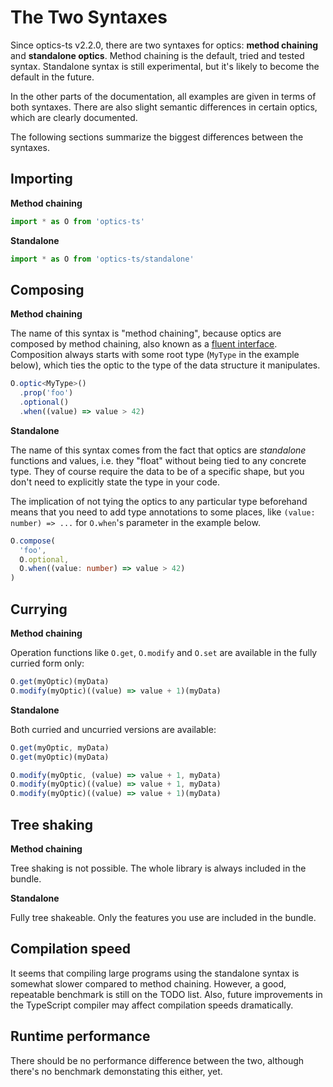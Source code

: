# The Two Syntaxes

Since optics-ts v2.2.0, there are two syntaxes for optics: **method chaining**
and **standalone optics**. Method chaining is the default, tried and tested
syntax. Standalone syntax is still experimental, but it's likely to become the
default in the future.

In the other parts of the documentation, all examples are given in terms of both
syntaxes. There are also slight semantic differences in certain optics, which
are clearly documented.

The following sections summarize the biggest differences between the syntaxes.

## Importing

**Method chaining**

```typescript
import * as O from 'optics-ts'
```

**Standalone**

```typescript
import * as O from 'optics-ts/standalone'
```

## Composing

**Method chaining**

The name of this syntax is "method chaining", because optics are composed by
method chaining, also known as a
[fluent interface](https://en.wikipedia.org/wiki/Fluent_interface). Composition
always starts with some root type (`MyType` in the example below), which ties
the optic to the type of the data structure it manipulates.

```typescript
O.optic<MyType>()
  .prop('foo')
  .optional()
  .when((value) => value > 42)
```

**Standalone**

The name of this syntax comes from the fact that optics are _standalone_
functions and values, i.e. they "float" without being tied to any concrete type.
They of course require the data to be of a specific shape, but you don't need to
explicitly state the type in your code.

The implication of not tying the optics to any particular type beforehand means
that you need to add type annotations to some places, like
`(value: number) => ...` for `O.when`'s parameter in the example below.

```typescript
O.compose(
  'foo',
  O.optional,
  O.when((value: number) => value > 42)
)
```

## Currying

**Method chaining**

Operation functions like `O.get`, `O.modify` and `O.set` are available in the
fully curried form only:

```typescript
O.get(myOptic)(myData)
O.modify(myOptic)((value) => value + 1)(myData)
```

**Standalone**

Both curried and uncurried versions are available:

```typescript
O.get(myOptic, myData)
O.get(myOptic)(myData)

O.modify(myOptic, (value) => value + 1, myData)
O.modify(myOptic)((value) => value + 1, myData)
O.modify(myOptic)((value) => value + 1)(myData)
```

## Tree shaking

**Method chaining**

Tree shaking is not possible. The whole library is always included in the
bundle.

**Standalone**

Fully tree shakeable. Only the features you use are included in the bundle.

## Compilation speed

It seems that compiling large programs using the standalone syntax is somewhat
slower compared to method chaining. However, a good, repeatable benchmark is
still on the TODO list. Also, future improvements in the TypeScript compiler may
affect compilation speeds dramatically.

## Runtime performance

There should be no performance difference between the two, although there's no
benchmark demonstating this either, yet.
